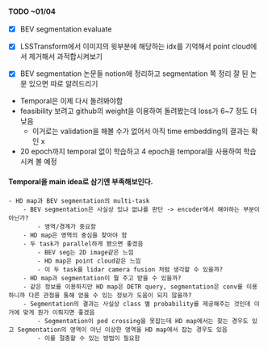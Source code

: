 #### TODO ~01/04
- [x] BEV segmentation evaluate
- [x] LSSTransform에서 이미지의 윗부분에 해당하는 idx를 기억해서 point cloud에서 제거해서 과적합시켜보기
- [x] BEV segmentation 논문들 notion에 정리하고 segmentation 쪽 정리 잘 된 논문 있으면 따로 알려드리기


- Temporal은 이제 다시 돌려봐야함
- feasibility 보려고 github의 weight을 이용하여 돌려봤는데 loss가 6~7 정도 더 낮음
	- 이거로는 validation을 해볼 수가 없어서 아직 time embedding의 결과는 확인 x
- 20 epoch까지 temporal 없이 학습하고 4 epoch을 temporal을 사용하여 학습시켜 볼 예정
#### Temporal을 main idea로 삼기엔 부족해보인다.
	- HD map과 BEV segmentation의 multi-task
		- BEV segmentation은 사실상 있냐 없냐를 판단 -> encoder에서 해야하는 부분이 아닌가?
			- 영역/경계가 중요함
		- HD map은 영역의 중심을 찾아야 함
		- 두 task가 parallel하게 됐으면 좋겠음
			- BEV seg는 2D image같은 느낌
			- HD map은 point cloud같은 느낌
			- 이 두 task를 lidar camera fusion 처럼 생각할 수 있을까?
		- HD map과 segmentation이 뭘 주고 받을 수 있을까?
		- 같은 정보를 이용하지만 HD map은 DETR query, segmentation은 conv를 이용하니까 다른 관점을 통해 얻을 수 있는 정보가 도움이 되지 않을까?
		- Segmentation의 결과는 사실상 class 별 probability를 제공해주는 것인데 이거에 맞게 뭔가 이뤄지면 좋겠음
			- Segmentation이 ped crossing을 못잡는데 HD map에서는 찾는 경우도 있고 Segmentation의 영역이 아닌 이상한 영역을 HD map에서 잡는 경우도 있음
			- 이를 절충할 수 있는 방법이 필요함
